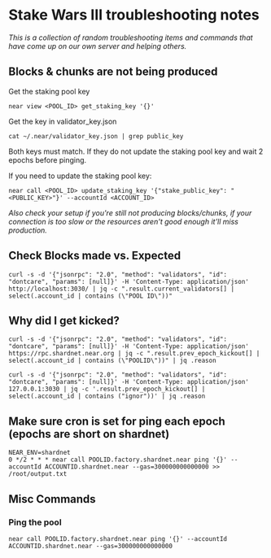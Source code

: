 # Stake Wars III troubleshooting notes
*This is a collection of random troubleshooting items and commands that have come up on our own server and helping others.*

## Blocks & chunks are not being produced
Get the staking pool key

```near view <POOL_ID> get_staking_key '{}'```

Get the key in validator_key.json

```cat ~/.near/validator_key.json | grep public_key```

Both keys must match. If they do not update the staking pool key and wait 2 epochs before pinging.

If you need to update the staking pool key:

```near call <POOL_ID> update_staking_key '{"stake_public_key": "<PUBLIC_KEY>"}' --accountId <ACCOUNT_ID>```

*Also check your setup if you're still not producing blocks/chunks, if your connection is too slow or the resources aren't good enough it'll miss production.*

## Check Blocks made vs. Expected
```curl -s -d '{"jsonrpc": "2.0", "method": "validators", "id": "dontcare", "params": [null]}' -H 'Content-Type: application/json' http://localhost:3030/ | jq -c ".result.current_validators[] | select(.account_id | contains (\"POOL ID\"))"```

## Why did I get kicked?
```curl -s -d '{"jsonrpc": "2.0", "method": "validators", "id": "dontcare", "params": [null]}' -H 'Content-Type: application/json' https://rpc.shardnet.near.org | jq -c ".result.prev_epoch_kickout[] | select(.account_id | contains (\"POOLID\"))" | jq .reason```

```curl -s -d '{"jsonrpc": "2.0", "method": "validators", "id": "dontcare", "params": [null]}' -H 'Content-Type: application/json' 127.0.0.1:3030 | jq -c '.result.prev_epoch_kickout[] | select(.account_id | contains ("ignor"))' | jq .reason```

## Make sure cron is set for ping each epoch (epochs are short on shardnet)
```
NEAR_ENV=shardnet
0 */2 * * * near call POOLID.factory.shardnet.near ping '{}' --accountId ACCOUNTID.shardnet.near --gas=300000000000000 >> /root/output.txt
```

## Misc Commands
### Ping the pool
```near call POOLID.factory.shardnet.near ping '{}' --accountId ACCOUNTID.shardnet.near --gas=300000000000000```
